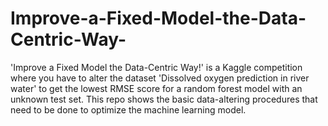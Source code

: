 # Improve-a-Fixed-Model-the-Data-Centric-Way-
'Improve a Fixed Model the Data-Centric Way!' is a Kaggle competition where you have to alter the dataset 'Dissolved oxygen prediction in river water' to get the lowest RMSE score for a random forest model with an unknown test set. This repo shows the basic data-altering procedures that need to be done to optimize the machine learning model. 
